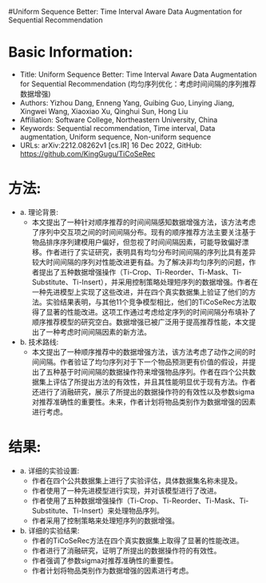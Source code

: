 #Uniform Sequence Better: Time Interval Aware Data Augmentation for Sequential Recommendation  

# Basic Information:

- Title: Uniform Sequence Better: Time Interval Aware Data Augmentation for Sequential Recommendation (均匀序列优化：考虑时间间隔的序列推荐数据增强)
- Authors: Yizhou Dang, Enneng Yang, Guibing Guo, Linying Jiang, Xingwei Wang, Xiaoxiao Xu, Qinghui Sun, Hong Liu
- Affiliation: Software College, Northeastern University, China
- Keywords: Sequential recommendation, Time interval, Data augmentation, Uniform sequence, Non-uniform sequence
- URLs: arXiv:2212.08262v1 [cs.IR] 16 Dec 2022, GitHub: https://github.com/KingGugu/TiCoSeRec

# 方法:

- a. 理论背景:
  - 本文提出了一种针对顺序推荐的时间间隔感知数据增强方法，该方法考虑了序列中交互项之间的时间间隔分布。现有的顺序推荐方法主要关注基于物品排序序列建模用户偏好，但忽视了时间间隔因素，可能导致偏好漂移。作者进行了实证研究，表明具有均匀分布时间间隔的序列比具有差异较大时间间隔的序列对性能改进更有益。为了解决非均匀序列的问题，作者提出了五种数据增强操作（Ti-Crop、Ti-Reorder、Ti-Mask、Ti-Substitute、Ti-Insert），并采用控制策略处理短序列的数据增强。作者在一种先进模型上实现了这些改进，并在四个真实数据集上验证了他们的方法。实验结果表明，与其他11个竞争模型相比，他们的TiCoSeRec方法取得了显著的性能改进。这项工作通过考虑给定序列的时间间隔分布填补了顺序推荐模型的研究空白。数据增强已被广泛用于提高推荐性能，本文提出了一种考虑时间间隔因素的新方法。
- b. 技术路线:
  - 本文提出了一种顺序推荐中的数据增强方法，该方法考虑了动作之间的时间间隔。作者验证了均匀序列对于下一个物品预测更有价值的假设，并提出了五种基于时间间隔的数据操作符来增强物品序列。作者在四个公共数据集上评估了所提出方法的有效性，并且其性能明显优于现有方法。作者还进行了消融研究，展示了所提出的数据操作符的有效性以及参数sigma对推荐准确性的重要性。未来，作者计划将物品类别作为数据增强的因素进行考虑。

# 结果:

- a. 详细的实验设置:
  - 作者在四个公共数据集上进行了实验评估，具体数据集名称未提及。
  - 作者使用了一种先进模型进行实现，并对该模型进行了改进。
  - 作者使用了五种数据增强操作（Ti-Crop、Ti-Reorder、Ti-Mask、Ti-Substitute、Ti-Insert）来处理物品序列。
  - 作者采用了控制策略来处理短序列的数据增强。
- b. 详细的实验结果:
  - 作者的TiCoSeRec方法在四个真实数据集上取得了显著的性能改进。
  - 作者进行了消融研究，证明了所提出的数据操作符的有效性。
  - 作者强调了参数sigma对推荐准确性的重要性。
  - 作者计划将物品类别作为数据增强的因素进行考虑。
